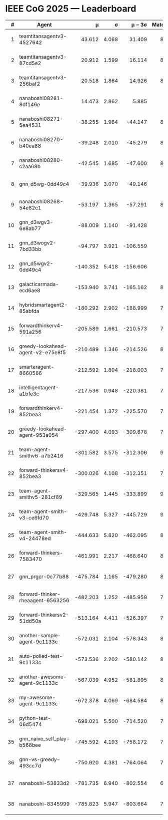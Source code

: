 # IEEE CoG 2025 — Leaderboard

| # | Agent | μ | σ | μ − 3σ | Matches | Updated |
|---:|---|---:|---:|---:|---:|---|
| 1 | teamtitansagentv3-4527642 | 43.612 | 4.068 | 31.409 | 8996 | 2025-08-30 23:59 |
| 2 | teamtitansagentv3-87cd5e2 | 20.912 | 1.599 | 16.114 | 8278 | 2025-08-30 23:59 |
| 3 | teamtitansagentv3-256baf2 | 20.518 | 1.864 | 14.926 | 8814 | 2025-08-30 23:59 |
| 4 | nanaboshi08281-8df146e | 14.473 | 2.862 | 5.885 | 376 | 2025-08-30 23:59 |
| 5 | nanaboshi08271-5ea4531 | -38.255 | 1.964 | -44.147 | 8718 | 2025-08-30 23:59 |
| 6 | nanaboshi08270-b40ea88 | -39.248 | 2.010 | -45.279 | 8860 | 2025-08-30 23:59 |
| 7 | nanaboshi08280-c2aa68b | -42.545 | 1.685 | -47.600 | 8298 | 2025-08-30 23:59 |
| 8 | gnn_d5wg-0dd49c4 | -39.936 | 3.070 | -49.146 | 200 | 2025-08-30 23:59 |
| 9 | nanaboshi08268-54e82c1 | -53.197 | 1.365 | -57.291 | 8640 | 2025-08-30 23:59 |
| 10 | gnn_d3wgv3-6e8ab77 | -88.009 | 1.140 | -91.428 | 258 | 2025-08-30 23:59 |
| 11 | gnn_d3wogv2-7bd33bb | -94.797 | 3.921 | -106.559 | 414 | 2025-08-30 23:59 |
| 12 | gnn_d5wgv2-0dd49c4 | -140.352 | 5.418 | -156.606 | 306 | 2025-08-30 23:59 |
| 13 | galacticarmada-ecd6ae8 | -153.940 | 3.741 | -165.162 | 8280 | 2025-08-30 23:59 |
| 14 | hybridsmartagent2-85abfda | -180.292 | 2.902 | -188.999 | 7489 | 2025-08-30 23:59 |
| 15 | forwardthinkerv4-591a256 | -205.589 | 1.661 | -210.573 | 7363 | 2025-08-30 23:59 |
| 16 | greedy-lookahead-agent-v2-e75e8f5 | -210.489 | 1.346 | -214.526 | 8776 | 2025-08-30 23:59 |
| 17 | smarteragent-8660586 | -212.592 | 1.804 | -218.003 | 7289 | 2025-08-30 23:59 |
| 18 | intelligentagent-a1bfe3c | -217.536 | 0.948 | -220.381 | 7315 | 2025-08-30 23:59 |
| 19 | forwardthinkerv4-852bea3 | -221.454 | 1.372 | -225.570 | 7120 | 2025-08-30 23:59 |
| 20 | greedy-lookahead-agent-953a054 | -297.400 | 4.093 | -309.678 | 7984 | 2025-08-30 23:59 |
| 21 | team-agent-smithv6-a7b2416 | -301.582 | 3.575 | -312.306 | 9180 | 2025-08-30 23:59 |
| 22 | forward-thinkersv4-852bea3 | -300.026 | 4.108 | -312.351 | 7038 | 2025-08-30 23:59 |
| 23 | team-agent-smithv5-281cf89 | -329.565 | 1.445 | -333.899 | 9400 | 2025-08-30 23:59 |
| 24 | team-agent-smith-v3-ce6fd70 | -429.748 | 5.327 | -445.729 | 9798 | 2025-08-30 23:59 |
| 25 | team-agent-smith-v4-24478ed | -444.633 | 5.820 | -462.095 | 8298 | 2025-08-30 23:59 |
| 26 | forward-thinkers-7583470 | -461.991 | 2.217 | -468.640 | 8360 | 2025-08-30 23:59 |
| 27 | gnn_prgcr-0c77b88 | -475.784 | 1.165 | -479.280 | 8030 | 2025-08-30 23:59 |
| 28 | forward-thinker-rheaagent-6563256 | -482.203 | 1.252 | -485.959 | 7722 | 2025-08-30 23:59 |
| 29 | forward-thinkersv2-51dd50a | -513.164 | 4.411 | -526.397 | 7854 | 2025-08-30 23:59 |
| 30 | another-sample-agent-9c1133c | -572.031 | 2.104 | -578.343 | 8940 | 2025-08-30 23:59 |
| 31 | auto-polled-test-9c1133c | -573.536 | 2.202 | -580.142 | 8740 | 2025-08-30 23:59 |
| 32 | another-awesome-agent-9c1133c | -567.039 | 4.952 | -581.895 | 8200 | 2025-08-30 23:59 |
| 33 | my-awesome-agent-9c1133c | -672.378 | 4.069 | -684.584 | 8600 | 2025-08-30 23:59 |
| 34 | python-test-06d5474 | -698.021 | 5.500 | -714.520 | 7480 | 2025-08-30 23:59 |
| 35 | gnn_naive_self_play-b568bee | -745.592 | 4.193 | -758.172 | 7440 | 2025-08-30 23:59 |
| 36 | gnn-vs-greedy-493cc7d | -750.920 | 4.381 | -764.064 | 7520 | 2025-08-30 23:59 |
| 37 | nanaboshi-53833d2 | -781.735 | 6.940 | -802.554 | 6620 | 2025-08-30 23:59 |
| 38 | nanaboshi-8345999 | -785.823 | 5.947 | -803.664 | 7590 | 2025-08-30 23:59 |

